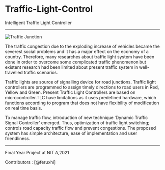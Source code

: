 # Traffic-Light-Control
Intelligent Traffic Light Controller

-----------------------

![Traffic Junction](https://github.com/feruxhi/thoughts/blob/master/TLCCC%20Cropped.png)

The traffic congestion due to the exploding increase of vehicles became the severest social problems and it has a major effect on the economy of a country. Therefore, many researches about traffic light system have been done in order to overcome some complicated traffic phenomenon but existent research had been limited about present traffic system in well-travelled traffic scenarios.

Traffic lights are source of signalling device for road junctions. Traffic light controllers are programmed to assign timely directions to road users in Red, Yellow and Green. Present Traffic Light Controllers are based on microcontroller.TLC have limitations as it uses predefined hardware, which functions according to program that does not have flexibility of modification on real time basis.

To manage traffic flow, introduction of new technique ‘Dynamic Traffic Signal Controller’ emerged. Thus, optimization of traffic light switching; controls road capacity traffic flow and prevent congestions. The proposed system has simple architecture, ease of implementation and user friendliness.


--------------------------------
Final Year Project at NIT A,2021

Contributors : [@feruxhi]
